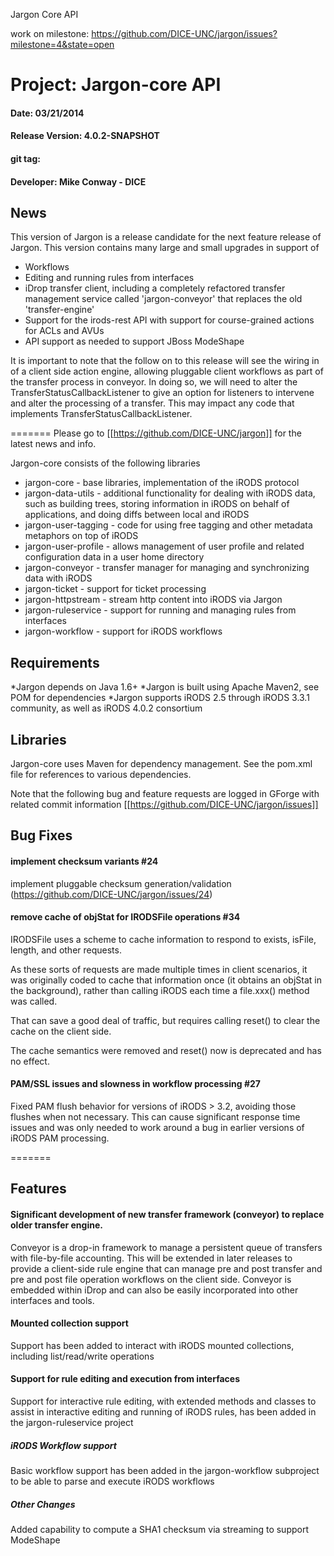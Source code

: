 
Jargon Core API

work on milestone: https://github.com/DICE-UNC/jargon/issues?milestone=4&state=open

# Project: Jargon-core API
#### Date: 03/21/2014
#### Release Version: 4.0.2-SNAPSHOT
#### git tag: 
#### Developer: Mike Conway - DICE
## News

This version of Jargon is a release candidate for the next feature release of Jargon. This version contains many large and small upgrades in support of 

* Workflows
* Editing and running rules from interfaces
* iDrop transfer client, including a completely refactored transfer management service called 'jargon-conveyor' that replaces the old 'transfer-engine'
* Support for the irods-rest API with support for course-grained actions for ACLs and AVUs
* API support as needed to support JBoss ModeShape

It is important to note that the follow on to this release will see the wiring in of a client side action engine, allowing pluggable client workflows as
part of the transfer process in conveyor.  In doing so, we will need to alter the TransferStatusCallbackListener to give an option for listeners to intervene and
alter the processing of a transfer.  This may impact any code that implements TransferStatusCallbackListener.

=======
Please go to [[https://github.com/DICE-UNC/jargon]] for the latest news and info.

Jargon-core consists of the following libraries

* jargon-core - base libraries, implementation of the iRODS protocol
* jargon-data-utils - additional functionality for dealing with iRODS data, such as building trees, storing information in iRODS on behalf of applications, and doing diffs between local and iRODS
* jargon-user-tagging - code for using free tagging and other metadata metaphors on top of iRODS
* jargon-user-profile - allows management of user profile and related configuration data in a user home directory
* jargon-conveyor - transfer manager for managing and synchronizing data with iRODS
* jargon-ticket - support for ticket processing
* jargon-httpstream - stream http content into iRODS via Jargon
* jargon-ruleservice - support for running and managing rules from interfaces
* jargon-workflow - support for iRODS workflows

## Requirements

*Jargon depends on Java 1.6+
*Jargon is built using Apache Maven2, see POM for dependencies
*Jargon supports iRODS 2.5 through iRODS 3.3.1 community, as well as iRODS 4.0.2 consortium

## Libraries

Jargon-core uses Maven for dependency management.  See the pom.xml file for references to various dependencies.

Note that the following bug and feature requests are logged in GForge with related commit information [[https://github.com/DICE-UNC/jargon/issues]]

## Bug Fixes

#### implement checksum variants #24

implement pluggable checksum generation/validation (https://github.com/DICE-UNC/jargon/issues/24)

#### remove cache of objStat for IRODSFile operations #34

IRODSFile uses a scheme to cache information to respond to exists, isFile, length, and other requests.

As these sorts of requests are made multiple times in client scenarios, it was originally coded to cache that information once (it obtains an objStat in the background), rather than calling iRODS each time a file.xxx() method was called.

That can save a good deal of traffic, but requires calling reset() to clear the cache on the client side.

The cache semantics were removed and reset() now is deprecated and has no effect.

#### PAM/SSL issues and slowness in workflow processing #27

Fixed PAM flush behavior for versions of iRODS > 3.2, avoiding those flushes when not necessary.  This can cause significant response time issues and was only needed to work around a bug in earlier versions of iRODS PAM processing.

=======
## Features

#### Significant development of new transfer framework (conveyor) to replace older transfer engine.

Conveyor is a drop-in framework to manage a persistent queue of transfers with file-by-file accounting. This will be extended in later releases to provide a client-side rule
engine that can manage pre and post transfer and pre and post file operation workflows on the client side.  Conveyor is embedded within iDrop and can also be easily incorporated
into other interfaces and tools.

#### Mounted collection support

Support has been added to interact with iRODS mounted collections, including list/read/write operations

#### Support for rule editing and execution from interfaces

Support for interactive rule editing, with extended methods and classes to assist in interactive editing and running of iRODS rules, has been added
in the jargon-ruleservice project

##### iRODS Workflow support

Basic workflow support has been added in the jargon-workflow subproject to be able to parse and execute iRODS workflows

##### Other Changes

Added capability to compute a SHA1 checksum via streaming to support ModeShape

